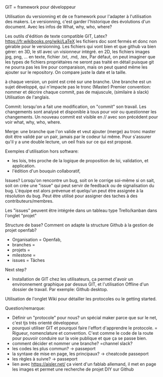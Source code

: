 GIT = framework pour développeur

Utilisation du versionning et de ce framework pour l'adapter à l'utilisation des makers. Le versionning, c'est garder l'historique des évolutions d'un document.
Avec les infos de What, why, who, where?

Les outils d'édition de texte compatible GIT, Latex?
https://fr.wikibooks.org/wiki/LaTeX
les fichiers doc sont fermés et donc non gérable pour le versionning.
Les fichiers qui vont bien et que github va bien gérer:
en 3D, le stl avec un visionneur intégré.
en 2D, les fichiers images jpg, png, ... 
en texte, fichier .txt, .md, .tex, 
Par défaut, on peut imaginer que les types de fichiers propriétaires ne seront pas traité en détail puisque git ne pourra pas les lire pour comparaison, mais on peut quand même les ajouter sur le repository. On compare juste la date et la taille.

à chaque version, un point est créé sur une branche. 
Une branche est un sujet développé, qui n'impacte pas le tronc (Master)
Premier convention: nommer et décrire chaque commit, pas de majuscule, (similaire à slack) 
Utilisation de l'anglais.

Commit: 
lorsqu'on a fait une modification, on "commit" son travail. Les changements sont analysé et disponible à tous pour voir ou questionner les changements.
Un nouveau commit est visible en // avec son précédent pour voir what, why, who, where. 

Merge:
une branche que l'on valide et veut ajouter (merge) au tronc master doit être validé par un pair, jamais par le codeur lui même. 
Pour s'assurer qu'il y a une double lecture, un oeil frais sur ce qui est proposé.

Exemples d'utilisation hors software:
- les lois, très proche de la logique de proposition de loi, validation, et application. 
- l'édition d'un bouquin collaboratif,


Issues?
Lorsqu'on rencontre un bug, soit on le corrige soi-même si on sait, soit on crée une "issue" qui peut servir de feedback ou de signalisation du bug. L'équipe est alors prévenue et quelqu'un peut être assignée à la résolution du bug.
Peut être utilisé pour assigner des taches à des contributeurs/membres.

Les "issues" peuvent être intégrée dans un tableau type Trello/kanban dans l'onglet "projet"


Structure de base? Comment on adapte la structure Github à la gestion de projet openfab?
- Organisation = Openfab, 
- branches = 
- projets = 
- milestone = 
- issues = Tâches

Next step? 
* Installation de GIT chez les utilisateurs, ça permet d'avoir un environnement graphique par dessus GIT, et l'utilisation Offline d'un dossier de travail. Par exemple: Github desktop. 

Utilisation de l'onglet Wiki pour détailler les protocoles ou le getting started. 


Question/remarque:
* Définir un "protocole" pour nous? un spécial maker parce que sur le net, c'est tjs très orienté développeur.
* pourquoi utiliser GIT et pourquoi faire l'effort d'apprendre le protocole. = Rigueur, nomenclature et convention. C'est comme le code de la route pour pouvoir conduire sur la voie publique et que ça se passe bien.
* comment décider et nommer une branche? =channel slack?
* les codes les plus commun? -> passeport
* la syntaxe de mise en page, les principaux? -> cheatcode passeport
* les règles à suivre? -> passeport
* lien avec https://aisler.net/
ça vient d'un fablab allemand, il met en page les images et permet une recherche de projet DIY sur Github
